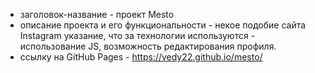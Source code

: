 - заголовок-название - проект Mesto
- описание проекта и его функциональности - некое подобие сайта Instagram 
указание, что за технологии используются - использование JS, возможность редактирования профиля.
- ссылку на GitHub Pages - https://vedy22.github.io/mesto/
